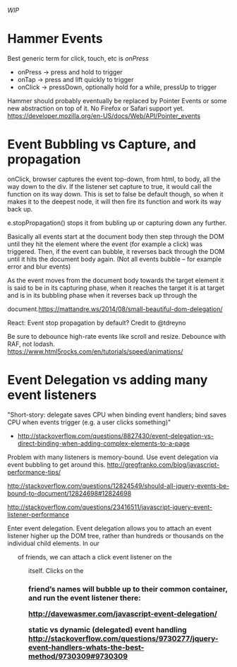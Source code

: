 _WIP_


# Hammer Events

Best generic term for click, touch, etc is *onPress*

- onPress -> press and hold to trigger
- onTap -> press and lift quickly to trigger
- onClick -> pressDown, optionally hold for a while, pressUp to trigger

Hammer should probably eventually be replaced by Pointer Events or some new abstraction on top of it. No Firefox or Safari support yet. https://developer.mozilla.org/en-US/docs/Web/API/Pointer_events

# Event Bubbling vs Capture, and propagation

onClick, browser captures the event top-down, from html, to body, all the way down to the div. If the listener set capture to true, it would call the function on its way down. This is set to false be default though, so when it makes it to the deepest node, it will then fire its function and work its way back up.

e.stopPropagation() stops it from bubling up or capturing down any further.

Basically all events start at the document body then step through the DOM until they hit the element where the event (for example a click) was triggered. Then, if the event can bubble, it reverses back through the DOM until it hits the document body again. (Not all events bubble – for example error and blur events)

As the event moves from the document body towards the target element it is said to be in its capturing phase, when it reaches the target it is at target and is in its bubbling phase when it reverses back up through the

document.https://mattandre.ws/2014/08/small-beautiful-dom-delegation/

React: Event stop propagation by default? Credit to @tdreyno

Be sure to debounce high-rate events like scroll and resize. Debounce with RAF, not lodash. https://www.html5rocks.com/en/tutorials/speed/animations/

# Event Delegation vs adding many event listeners

"Short-story: delegate saves CPU when binding event handlers; bind saves CPU when events trigger (e.g. a user clicks something)"
- http://stackoverflow.com/questions/8827430/event-delegation-vs-direct-binding-when-adding-complex-elements-to-a-page

Problem with many listeners is memory-bound. Use event delegation via event bubbling to get around this. http://gregfranko.com/blog/javascript-performance-tips/


http://stackoverflow.com/questions/12824549/should-all-jquery-events-be-bound-to-document/12824698#12824698

http://stackoverflow.com/questions/23416511/javascript-jquery-event-listener-performance

Enter event delegation. Event delegation allows you to attach an event listener higher up the DOM tree, rather than hundreds or thousands on the individual child elements. In our <ul> of friends, we can attach a click event listener on the <ul> itself. Clicks on the <h3> friend’s names will bubble up to their common container, and run the event listener there:

http://davewasmer.com/javascript-event-delegation/


static vs dynamic (delegated) event handling
http://stackoverflow.com/questions/9730277/jquery-event-handlers-whats-the-best-method/9730309#9730309
